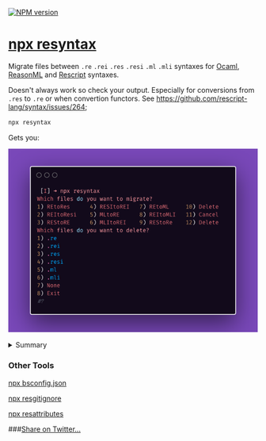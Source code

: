 [![NPM version](https://img.shields.io/npm/v/resyntax.svg?style=flat)](https://www.npmjs.com/package/resyntax)

# [npx resyntax](https://git.io/resyntax)

 Migrate files between `.re` `.rei` `.res` `.resi` `.ml` `.mli` syntaxes for [Ocaml](https://ocaml.org/),
 [ReasonML](https://git.io/reasonml) and [Rescript](https://rescript-lang.org/) syntaxes.

 Doesn't always work so check your output. Especially for conversions from `.res` to `.re` or when convertion functors. See https://github.com/rescript-lang/syntax/issues/264;

```sh
npx resyntax
```

Gets you:

![image](./resyntax.png)

<details>
<summary>Summary</summary>
```sh
 [I] ➜ npx resyntax
Which files do you want to migrate?
1) REtoRes      4) RESItoREI   7) REtoML     10) Delete
2) REItoResi    5) MLtoRE      8) REItoMLI   11) Cancel
3) REStoRE      6) MLItoREI    9) REStoRe    12) Delete
Which files do you want to delete?
1) .re
2) .rei
3) .res
4) .resi
5) .ml
6) .mli
7) None
8) Exit
#?
```
</details>


### Other Tools

[npx bsconfig.json](https://git.io/bsconfig.json)

[npx resgitignore](https://github.com/idkjs/resgitignore)

[npx resattributes](https://github.com/idkjs/resattributes)

###[Share on Twitter...](https://twitter.com/share?text=https://dev.to/idkjs/npx-resyntax-2574)

